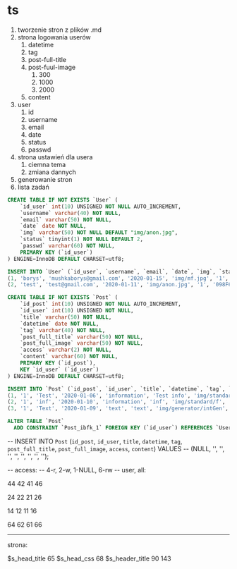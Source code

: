 # ts

1. tworzenie stron z plików .md
2. strona logowania userów
   1. datetime
   2. tag
   3. post-full-title
   4. post-fuul-image
      1. 300
      2. 1000
      3. 2000
   5. content
3. user
   1. id
   2. username
   3. email
   4. date
   5. status
   6. passwd
4. strona ustawień dla usera
   1. ciemna tema
   2. zmiana dannych
5. generowanie stron
6. lista zadań

```sql
CREATE TABLE IF NOT EXISTS `User` (
    `id_user` int(10) UNSIGNED NOT NULL AUTO_INCREMENT,
    `username` varchar(40) NOT NULL,
    `email` varchar(50) NOT NULL,
    `date` date NOT NULL,
    `img` varchar(50) NOT NULL DEFAULT "img/anon.jpg",
    `status` tinyint(1) NOT NULL DEFAULT 2,
    `passwd` varchar(60) NOT NULL,
    PRIMARY KEY (`id_user`)
) ENGINE=InnoDB DEFAULT CHARSET=utf8;

INSERT INTO `User` (`id_user`, `username`, `email`, `date`, `img`, `status`, `passwd`) VALUES 
(1, 'borys', 'mushkaborys@gmail.com', '2020-01-15', 'img/mf.jpg', '1', 'c4ca4238a0b923820dcc509a6f75849b')
(2, 'test', 'test@gmail.com', '2020-01-11', 'img/anon.jpg', '1', '098F6BCD4621D373CADE4E832627B4F6');

CREATE TABLE IF NOT EXISTS `Post` (
    `id_post` int(10) UNSIGNED NOT NULL AUTO_INCREMENT,
    `id_user` int(10) UNSIGNED NOT NULL,
    `title` varchar(50) NOT NULL,
    `datetime` date NOT NULL,
    `tag` varchar(40) NOT NULL,
    `post_full_title` varchar(50) NOT NULL,
    `post_full_image` varchar(50) NOT NULL,
    `access` varchar(2) NOT NULL,
    `content` varchar(60) NOT NULL,
    PRIMARY KEY (`id_post`),
    KEY `id_user` (`id_user`)
) ENGINE=InnoDB DEFAULT CHARSET=utf8;

INSERT INTO `Post` (`id_post`, `id_user`, `title`, `datetime`, `tag`, `post_full_title`, `post_full_image`, `access`, `content`) VALUES 
(1, '1', 'Test', '2020-01-06', 'information', 'Test info', 'img/standard/f', '66', 'md/text.md'),
(2, '1', 'inf', '2020-01-10', 'information', 'inf', 'img/standard/f', '66', 'inf.md'),
(3, '1', 'Text', '2020-01-09', 'text', 'text', 'img/generator/intGen', '66', 'md/text.md');

ALTER TABLE `Post`
  ADD CONSTRAINT `Post_ibfk_1` FOREIGN KEY (`id_user`) REFERENCES `User` (`id_user`) ON DELETE CASCADE ON UPDATE CASCADE;


```
-- INSERT INTO `Post` (`id_post`, `id_user`, `title`, `datetime`, `tag`, `post_full_title`, `post_full_image`, `access`, `content`) VALUES 
-- (NULL, '', '', '', '', '', '', '', '');

-- access:
-- 4-r, 2-w, 1-NULL, 6-rw
-- user, all:

44
42
41
46

24
22
21
26

14
12
11
16

64
62
61
66

---

strona:

$s_head_title 65
$s_head_css 68
$s_header_title 90
143